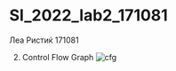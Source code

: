# SI_2022_lab2_171081
Леа Ристиќ 171081

2. Control Flow Graph 
![cfg](https://user-images.githubusercontent.com/101598110/171856631-f82d934e-ccfc-4a1a-b691-ed7acb6193c6.png)

